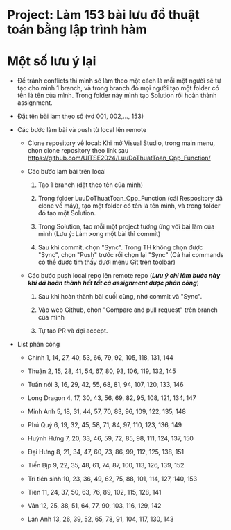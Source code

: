 # Project: Làm 153 bài lưu đồ thuật toán bằng lập trình hàm
# Một số lưu ý lại

- Để tránh conflicts thì mình sẽ làm theo một cách là mỗi một người sẽ tự tạo cho mình 1 branch, và trong branch đó mọi người tạo một folder có tên là tên của mình. Trong folder này mình tạo Solution rồi hoàn thành assignment.

- Đặt tên bài làm theo số (vd 001, 002,..., 153)
  
- Các bước làm bài và push từ local lên remote
    + Clone repository về local: Khi mở Visual Studio, trong main menu, chọn clone repository theo link sau https://github.com/UITSE2024/LuuDoThuatToan_Cpp_Function/
    
    + Các bước làm bài trên local
        1. Tạo 1 branch (đặt theo tên của mình)

        2. Trong folder LuuDoThuatToan_Cpp_Function (cái Respository đã clone về máy), tạo một folder có tên là tên mình, và trong folder đó tạo một Solution.

        3. Trong Solution, tạo mỗi một project tương ứng với bài làm của mình (Lưu ý: Làm xong một bài thì commit)

        4. Sau khi commit, chọn "Sync". Trong TH không chọn được "Sync", chọn "Push" trước rồi chọn lại "Sync" (Cả hai commands có thể được tìm thấy dưới menu Git trên toolbar)
    
    + Các bước push local repo lên remote repo (***Lưu ý chỉ làm bước này khi đã hoàn thành hết tất cả assignment được phân công***)
        1. Sau khi hoàn thành bài cuối cùng, nhớ commit và "Sync".
        
        2. Vào web Github, chọn "Compare and pull request" trên branch của mình
     
        3. Tự tạo PR và đợi accept.

- List phân công
  + Chính 1, 14, 27, 40, 53, 66, 79, 92, 105, 118, 131, 144
  
  + Thuận 2, 15, 28, 41, 54, 67, 80, 93, 106, 119, 132, 145
  
  + Tuấn nói 3, 16, 29, 42, 55, 68, 81, 94, 107, 120, 133, 146
  
  + Long Dragon 4, 17, 30, 43, 56, 69, 82, 95, 108, 121, 134, 147
  
  + Minh Anh 5, 18, 31, 44, 57, 70, 83, 96, 109, 122, 135, 148
  
  + Phú Quý 6, 19, 32, 45, 58, 71, 84, 97, 110, 123, 136, 149
  
  + Huỳnh Hưng 7, 20, 33, 46, 59, 72, 85, 98, 111, 124, 137, 150
  
  + Đại Hưng 8, 21, 34, 47, 60, 73, 86, 99, 112, 125, 138, 151
  
  + Tiến Bịp 9, 22, 35, 48, 61, 74, 87, 100, 113, 126, 139, 152
  
  + Trí tiên sinh 10, 23, 36, 49, 62, 75, 88, 101, 114, 127, 140, 153
  
  + Tiên 11, 24, 37, 50, 63, 76, 89, 102, 115, 128, 141
  
  + Vân 12, 25, 38, 51, 64, 77, 90, 103, 116, 129, 142
  
  + Lan Anh 13, 26, 39, 52, 65, 78, 91, 104, 117, 130, 143
  
